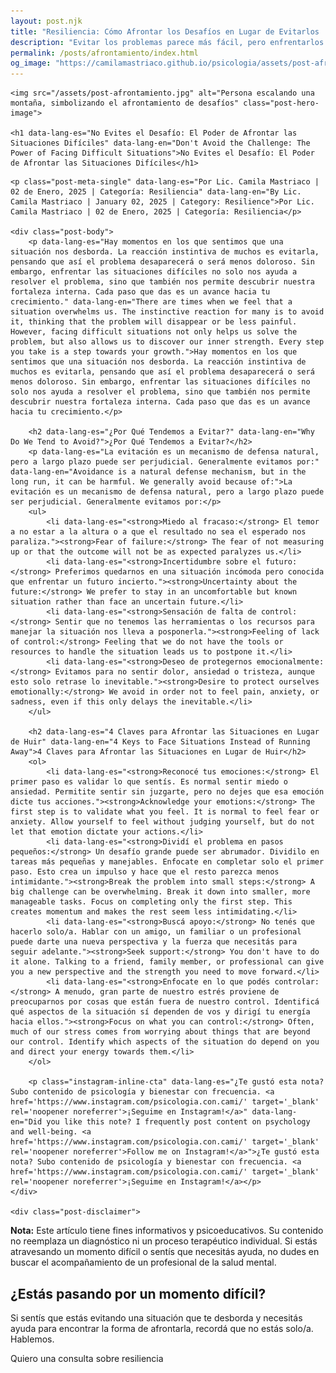 ```yaml
---
layout: post.njk
title: "Resiliencia: Cómo Afrontar los Desafíos en Lugar de Evitarlos | Blog Camila Mastriaco"
description: "Evitar los problemas parece más fácil, pero enfrentarlos es lo que nos permite crecer. Descubrí por qué evitamos y aprendé 4 claves para afrontar las dificultades."
permalink: /posts/afrontamiento/index.html
og_image: "https://camilamastriaco.github.io/psicologia/assets/post-afrontamiento.jpg"
---
```




    <img src="/assets/post-afrontamiento.jpg" alt="Persona escalando una montaña, simbolizando el afrontamiento de desafíos" class="post-hero-image">
    
    <h1 data-lang-es="No Evites el Desafío: El Poder de Afrontar las Situaciones Difíciles" data-lang-en="Don't Avoid the Challenge: The Power of Facing Difficult Situations">No Evites el Desafío: El Poder de Afrontar las Situaciones Difíciles</h1>
<div id="share-buttons-container"></div>

    <p class="post-meta-single" data-lang-es="Por Lic. Camila Mastriaco | 02 de Enero, 2025 | Categoría: Resiliencia" data-lang-en="By Lic. Camila Mastriaco | January 02, 2025 | Category: Resilience">Por Lic. Camila Mastriaco | 02 de Enero, 2025 | Categoría: Resiliencia</p>
    
    <div class="post-body">
        <p data-lang-es="Hay momentos en los que sentimos que una situación nos desborda. La reacción instintiva de muchos es evitarla, pensando que así el problema desaparecerá o será menos doloroso. Sin embargo, enfrentar las situaciones difíciles no solo nos ayuda a resolver el problema, sino que también nos permite descubrir nuestra fortaleza interna. Cada paso que das es un avance hacia tu crecimiento." data-lang-en="There are times when we feel that a situation overwhelms us. The instinctive reaction for many is to avoid it, thinking that the problem will disappear or be less painful. However, facing difficult situations not only helps us solve the problem, but also allows us to discover our inner strength. Every step you take is a step towards your growth.">Hay momentos en los que sentimos que una situación nos desborda. La reacción instintiva de muchos es evitarla, pensando que así el problema desaparecerá o será menos doloroso. Sin embargo, enfrentar las situaciones difíciles no solo nos ayuda a resolver el problema, sino que también nos permite descubrir nuestra fortaleza interna. Cada paso que das es un avance hacia tu crecimiento.</p>

        <h2 data-lang-es="¿Por Qué Tendemos a Evitar?" data-lang-en="Why Do We Tend to Avoid?">¿Por Qué Tendemos a Evitar?</h2>
        <p data-lang-es="La evitación es un mecanismo de defensa natural, pero a largo plazo puede ser perjudicial. Generalmente evitamos por:" data-lang-en="Avoidance is a natural defense mechanism, but in the long run, it can be harmful. We generally avoid because of:">La evitación es un mecanismo de defensa natural, pero a largo plazo puede ser perjudicial. Generalmente evitamos por:</p>
        <ul>
            <li data-lang-es="<strong>Miedo al fracaso:</strong> El temor a no estar a la altura o a que el resultado no sea el esperado nos paraliza."><strong>Fear of failure:</strong> The fear of not measuring up or that the outcome will not be as expected paralyzes us.</li>
            <li data-lang-es="<strong>Incertidumbre sobre el futuro:</strong> Preferimos quedarnos en una situación incómoda pero conocida que enfrentar un futuro incierto."><strong>Uncertainty about the future:</strong> We prefer to stay in an uncomfortable but known situation rather than face an uncertain future.</li>
            <li data-lang-es="<strong>Sensación de falta de control:</strong> Sentir que no tenemos las herramientas o los recursos para manejar la situación nos lleva a posponerla."><strong>Feeling of lack of control:</strong> Feeling that we do not have the tools or resources to handle the situation leads us to postpone it.</li>
            <li data-lang-es="<strong>Deseo de protegernos emocionalmente:</strong> Evitamos para no sentir dolor, ansiedad o tristeza, aunque esto solo retrase lo inevitable."><strong>Desire to protect ourselves emotionally:</strong> We avoid in order not to feel pain, anxiety, or sadness, even if this only delays the inevitable.</li>
        </ul>

        <h2 data-lang-es="4 Claves para Afrontar las Situaciones en Lugar de Huir" data-lang-en="4 Keys to Face Situations Instead of Running Away">4 Claves para Afrontar las Situaciones en Lugar de Huir</h2>
        <ol>
            <li data-lang-es="<strong>Reconocé tus emociones:</strong> El primer paso es validar lo que sentís. Es normal sentir miedo o ansiedad. Permitite sentir sin juzgarte, pero no dejes que esa emoción dicte tus acciones."><strong>Acknowledge your emotions:</strong> The first step is to validate what you feel. It is normal to feel fear or anxiety. Allow yourself to feel without judging yourself, but do not let that emotion dictate your actions.</li>
            <li data-lang-es="<strong>Dividí el problema en pasos pequeños:</strong> Un desafío grande puede ser abrumador. Dividilo en tareas más pequeñas y manejables. Enfocate en completar solo el primer paso. Esto crea un impulso y hace que el resto parezca menos intimidante."><strong>Break the problem into small steps:</strong> A big challenge can be overwhelming. Break it down into smaller, more manageable tasks. Focus on completing only the first step. This creates momentum and makes the rest seem less intimidating.</li>
            <li data-lang-es="<strong>Buscá apoyo:</strong> No tenés que hacerlo solo/a. Hablar con un amigo, un familiar o un profesional puede darte una nueva perspectiva y la fuerza que necesitás para seguir adelante."><strong>Seek support:</strong> You don't have to do it alone. Talking to a friend, family member, or professional can give you a new perspective and the strength you need to move forward.</li>
            <li data-lang-es="<strong>Enfocate en lo que podés controlar:</strong> A menudo, gran parte de nuestro estrés proviene de preocuparnos por cosas que están fuera de nuestro control. Identificá qué aspectos de la situación sí dependen de vos y dirigí tu energía hacia ellos."><strong>Focus on what you can control:</strong> Often, much of our stress comes from worrying about things that are beyond our control. Identify which aspects of the situation do depend on you and direct your energy towards them.</li>
        </ol>
        
        <p class="instagram-inline-cta" data-lang-es="¿Te gustó esta nota? Subo contenido de psicología y bienestar con frecuencia. <a href='https://www.instagram.com/psicologia.con.cami/' target='_blank' rel='noopener noreferrer'>¡Seguime en Instagram!</a>" data-lang-en="Did you like this note? I frequently post content on psychology and well-being. <a href='https://www.instagram.com/psicologia.con.cami/' target='_blank' rel='noopener noreferrer'>Follow me on Instagram!</a>">¿Te gustó esta nota? Subo contenido de psicología y bienestar con frecuencia. <a href='https://www.instagram.com/psicologia.con.cami/' target='_blank' rel='noopener noreferrer'>¡Seguime en Instagram!</a></p>
    </div>
    
    <div class="post-disclaimer">
<p data-lang-es="<strong>Nota:</strong> Este artículo tiene fines informativos y psicoeducativos. Su contenido no reemplaza un diagnóstico ni un proceso terapéutico individual. Si estás atravesando un momento difícil o sentís que necesitás ayuda, no dudes en buscar el acompañamiento de un profesional de la salud mental." data-lang-en="<strong>Disclaimer:</strong> This article is for informational and psychoeducational purposes only. It is not a substitute for a professional diagnosis or an individual therapeutic process. If you are going through a difficult time or feel you need help, do not hesitate to seek support from a mental health professional.">
<strong>Nota:</strong> Este artículo tiene fines informativos y psicoeducativos. Su contenido no reemplaza un diagnóstico ni un proceso terapéutico individual. Si estás atravesando un momento difícil o sentís que necesitás ayuda, no dudes en buscar el acompañamiento de un profesional de la salud mental.
</p>
</div>

<section id="cta-post" class="animate-on-scroll">
        <h2 data-lang-es="¿Estás pasando por un momento difícil?" data-lang-en="Are you going through a difficult time?">¿Estás pasando por un momento difícil?</h2>
        <p data-lang-es="Si sentís que estás evitando una situación que te desborda y necesitás ayuda para encontrar la forma de afrontarla, recordá que no estás solo/a. Hablemos." data-lang-en="If you feel that you are avoiding a situation that overwhelms you and you need help to find a way to face it, remember that you are not alone. Let's talk.">Si sentís que estás evitando una situación que te desborda y necesitás ayuda para encontrar la forma de afrontarla, recordá que no estás solo/a. Hablemos.</p>
        <a 
            class="btn whatsapp-trigger" 
            data-location="post_afrontamiento_cta" 
            target="_blank" 
            rel="noopener noreferrer" 
            data-lang-es="Quiero una consulta sobre resiliencia" 
            data-lang-en="I want a consultation about resilience" 
            data-whatsapp-es="Hola Camila, leí tu nota sobre afrontar desafíos y quisiera consultarte sobre las sesiones." 
            data-whatsapp-en="Hi Camila, I read your note about facing challenges and would like to ask about the sessions." 
        >Quiero una consulta sobre resiliencia</a>
    </section>